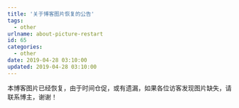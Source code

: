 ```yaml
---
title: '关于博客图片恢复的公告'
tags:
  - other
urlname: about-picture-restart
id: 65
categories:
  - other
date: 2019-04-28 03:10:00
updated: 2019-04-28 03:10:00
---
```


本博客图片已经恢复，由于时间仓促，或有遗漏，如果各位访客发现图片缺失，请联系博主，谢谢！
